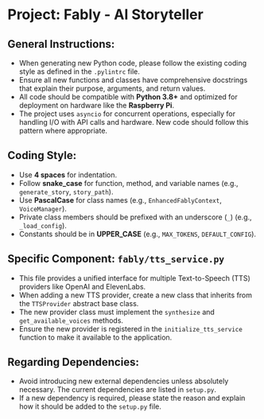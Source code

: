 # Project: Fably - AI Storyteller

## General Instructions:

* When generating new Python code, please follow the existing coding style as defined in the `.pylintrc` file.
* Ensure all new functions and classes have comprehensive docstrings that explain their purpose, arguments, and return values.
* All code should be compatible with **Python 3.8+** and optimized for deployment on hardware like the **Raspberry Pi**.
* The project uses `asyncio` for concurrent operations, especially for handling I/O with API calls and hardware. New code should follow this pattern where appropriate.

## Coding Style:

* Use **4 spaces** for indentation.
* Follow **snake\_case** for function, method, and variable names (e.g., `generate_story`, `story_path`).
* Use **PascalCase** for class names (e.g., `EnhancedFablyContext`, `VoiceManager`).
* Private class members should be prefixed with an underscore (`_`) (e.g., `_load_config`).
* Constants should be in **UPPER\_CASE** (e.g., `MAX_TOKENS`, `DEFAULT_CONFIG`).

## Specific Component: `fably/tts_service.py`

* This file provides a unified interface for multiple Text-to-Speech (TTS) providers like OpenAI and ElevenLabs.
* When adding a new TTS provider, create a new class that inherits from the `TTSProvider` abstract base class.
* The new provider class must implement the `synthesize` and `get_available_voices` methods.
* Ensure the new provider is registered in the `initialize_tts_service` function to make it available to the application.

## Regarding Dependencies:

* Avoid introducing new external dependencies unless absolutely necessary. The current dependencies are listed in `setup.py`.
* If a new dependency is required, please state the reason and explain how it should be added to the `setup.py` file.